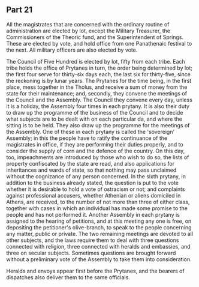 ## Part 21

All the magistrates that are concerned with the ordinary routine of administration are elected by lot, except the Military Treasurer, the Commissioners of the Theoric fund, and the Superintendent of Springs.
These are elected by vote, and hold office from one Panathenaic festival to the next.
All military officers are also elected by vote.

The Council of Five Hundred is elected by lot, fifty from each tribe.
Each tribe holds the office of Prytanes in turn, the order being determined by lot; the first four serve for thirty-six days each, the last six for thirty-five, since the reckoning is by lunar years.
The Prytanes for the time being, in the first place, mess together in the Tholus, and receive a sum of money from the state for their maintenance; and, secondly, they convene the meetings of the Council and the Assembly.
The Council they convene every day, unless it is a holiday, the Assembly four times in each prytany.
It is also their duty to draw up the programme of the business of the Council and to decide what subjects are to be dealt with on each particular da, and where the sitting is to be held.
They also draw up the programme for the meetings of the Assembly.
One of these in each prytany is called the 'sovereign' Assembly; in this the people have to ratify the continuance of the magistrates in office, if they are performing their duties properly, and to consider the supply of corn and the defence of the country.
On this day, too, impeachments are introduced by those who wish to do so, the lists of property confiscated by the state are read, and also applications for inheritances and wards of state, so that nothing may pass unclaimed without the cognizance of any person concerned.
In the sixth prytany, in addition to the business already stated, the question is put to the vote whether it is desirable to hold a vote of ostracism or not; and complaints against professional accusers, whether Athenian or aliens domiciled in Athens, are received, to the number of not more than three of either class, together with cases in which an individual has made some promise to the people and has not performed it.
Another Assembly in each prytany is assigned to the hearing of petitions, and at this meeting any one is free, on depositing the petitioner's olive-branch, to speak to the people concerning any matter, public or private.
The two remaining meetings are devoted to all other subjects, and the laws require them to deal with three questions connected with religion, three connected with heralds and embassies, and three on secular subjects.
Sometimes questions are brought forward without a preliminary vote of the Assembly to take them into consideration.

Heralds and envoys appear first before the Prytanes, and the bearers of dispatches also deliver them to the same officials.

